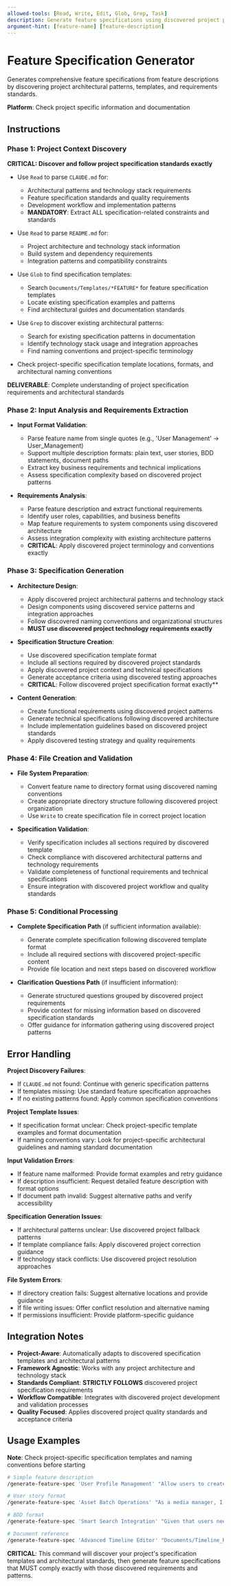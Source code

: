 ```yaml
---
allowed-tools: [Read, Write, Edit, Glob, Grep, Task]
description: Generate feature specifications using discovered project patterns
argument-hint: [feature-name] [feature-description]
---
```


# Feature Specification Generator

Generates comprehensive feature specifications from feature descriptions by discovering project architectural patterns, templates, and requirements standards.

**Platform**: Check project specific information and documentation

## Instructions

### Phase 1: Project Context Discovery

**CRITICAL: Discover and follow project specification standards exactly**

- Use `Read` to parse `CLAUDE.md` for:
  - Architectural patterns and technology stack requirements
  - Feature specification standards and quality requirements
  - Development workflow and implementation patterns
  - **MANDATORY**: Extract ALL specification-related constraints and standards

- Use `Read` to parse `README.md` for:
  - Project architecture and technology stack information
  - Build system and dependency requirements
  - Integration patterns and compatibility constraints

- Use `Glob` to find specification templates:
  - Search `Documents/Templates/*FEATURE*` for feature specification templates
  - Locate existing specification examples and patterns
  - Find architectural guides and documentation standards

- Use `Grep` to discover existing architectural patterns:
  - Search for existing specification patterns in documentation
  - Identify technology stack usage and integration approaches
  - Find naming conventions and project-specific terminology

- Check project-specific specification template locations, formats, and architectural naming conventions

**DELIVERABLE**: Complete understanding of project specification requirements and architectural standards

### Phase 2: Input Analysis and Requirements Extraction

- **Input Format Validation**:
  - Parse feature name from single quotes (e.g., 'User Management' → User_Management)
  - Support multiple description formats: plain text, user stories, BDD statements, document paths
  - Extract key business requirements and technical implications
  - Assess specification complexity based on discovered project patterns

- **Requirements Analysis**:
  - Parse feature description and extract functional requirements
  - Identify user roles, capabilities, and business benefits
  - Map feature requirements to system components using discovered architecture
  - Assess integration complexity with existing architecture patterns
  - **CRITICAL**: Apply discovered project terminology and conventions exactly

### Phase 3: Specification Generation

- **Architecture Design**:
  - Apply discovered project architectural patterns and technology stack
  - Design components using discovered service patterns and integration approaches
  - Follow discovered naming conventions and organizational structures
  - **MUST use discovered project technology requirements exactly**

- **Specification Structure Creation**:
  - Use discovered specification template format
  - Include all sections required by discovered project standards
  - Apply discovered project context and technical specifications
  - Generate acceptance criteria using discovered testing approaches
  - **CRITICAL**: Follow discovered project specification format exactly**

- **Content Generation**:
  - Create functional requirements using discovered project patterns
  - Generate technical specifications following discovered architecture
  - Include implementation guidelines based on discovered project standards
  - Apply discovered testing strategy and quality requirements

### Phase 4: File Creation and Validation

- **File System Preparation**:
  - Convert feature name to directory format using discovered naming conventions
  - Create appropriate directory structure following discovered project organization
  - Use `Write` to create specification file in correct project location

- **Specification Validation**:
  - Verify specification includes all sections required by discovered template
  - Check compliance with discovered architectural patterns and technology requirements
  - Validate completeness of functional requirements and technical specifications
  - Ensure integration with discovered project workflow and quality standards

### Phase 5: Conditional Processing

- **Complete Specification Path** (if sufficient information available):
  - Generate complete specification following discovered template format
  - Include all required sections with discovered project-specific content
  - Provide file location and next steps based on discovered workflow

- **Clarification Questions Path** (if insufficient information):
  - Generate structured questions grouped by discovered project requirements
  - Provide context for missing information based on discovered specification standards
  - Offer guidance for information gathering using discovered project patterns

## Error Handling

**Project Discovery Failures**:
- If `CLAUDE.md` not found: Continue with generic specification patterns
- If templates missing: Use standard feature specification approaches
- If no existing patterns found: Apply common specification conventions

**Project Template Issues**:
- If specification format unclear: Check project-specific template examples and format documentation
- If naming conventions vary: Look for project-specific architectural guidelines and naming standard documentation

**Input Validation Errors**:
- If feature name malformed: Provide format examples and retry guidance
- If description insufficient: Request detailed feature description with format options
- If document path invalid: Suggest alternative paths and verify accessibility

**Specification Generation Issues**:
- If architectural patterns unclear: Use discovered project fallback patterns
- If template compliance fails: Apply discovered project correction guidance
- If technology stack conflicts: Use discovered project resolution approaches

**File System Errors**:
- If directory creation fails: Suggest alternative locations and provide guidance
- If file writing issues: Offer conflict resolution and alternative naming
- If permissions insufficient: Provide platform-specific guidance

## Integration Notes

- **Project-Aware**: Automatically adapts to discovered specification templates and architectural patterns
- **Framework Agnostic**: Works with any project architecture and technology stack
- **Standards Compliant**: **STRICTLY FOLLOWS** discovered project specification requirements
- **Workflow Compatible**: Integrates with discovered project development and validation processes
- **Quality Focused**: Applies discovered project quality standards and acceptance criteria

## Usage Examples

**Note**: Check project-specific specification templates and naming conventions before starting

```bash
# Simple feature description
/generate-feature-spec 'User Profile Management' "Allow users to create, edit, and manage their profile information including contact details, preferences, and avatar images."

# User story format
/generate-feature-spec 'Asset Batch Operations' "As a media manager, I want to perform batch operations on multiple assets simultaneously so that I can efficiently manage large media libraries and reduce repetitive tasks."

# BDD format  
/generate-feature-spec 'Smart Search Integration' "Given that users need to find assets quickly, When they enter natural language search queries, Then the system should return relevant assets using AI-powered semantic search with metadata correlation."

# Document reference
/generate-feature-spec 'Advanced Timeline Editor' "Documents/Timeline_Requirements_Analysis.md"
```

**CRITICAL**: This command will discover your project's specification templates and architectural standards, then generate feature specifications that MUST comply exactly with those discovered requirements and patterns.
